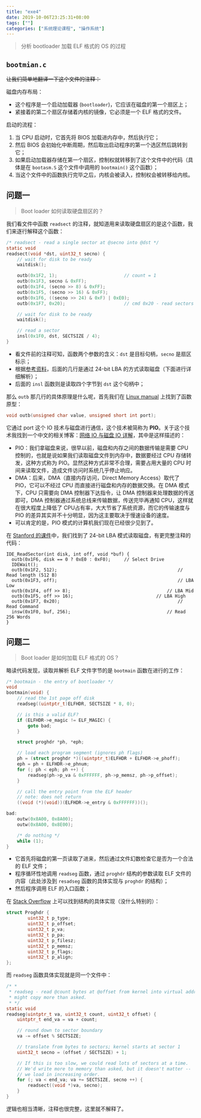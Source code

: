 ```yaml
---
title: "exe4"
date: 2019-10-06T23:25:31+08:00
tags: [""]
categories: ["系统理论课程", "操作系统"]
---
```



> 分析 bootloader 加载 ELF 格式的 OS 的过程

## `bootmian.c`

~~让我们简单地翻译一下这个文件的注释：~~

磁盘内存布局：

- 这个程序是一个启动加载器 (`bootloader`)，它应该在磁盘的第一个扇区上；
- 紧接着的第二个扇区存储着内核的镜像，它必须是一个 ELF 格式的文件。

启动的流程：

1. 当 CPU 启动时，它首先将 BIOS 加载进内存中，然后执行它；
2. 然后 BIOS 会初始化中断周期，然后取出启动程序的第一个选区然后跳转到它；
3. 如果启动加载器存储在第一个扇区，控制权就转移到了这个文件中的代码（具体是在 `bootasm.S` 这个文件中调用的 `bootmain()` 这个函数）；
4. 当这个文件中的函数执行完毕之后，内核会被读入，控制权会被转移给内核。

## 问题一

> Boot loader 如何读取硬盘扇区的？

我们看文件中函数 `readsect` 的注释，就知道用来读取硬盘扇区的是这个函数，我们来逐行解释这个函数：

```c
/* readsect - read a single sector at @secno into @dst */
static void
readsect(void *dst, uint32_t secno) {
    // wait for disk to be ready
    waitdisk();

    outb(0x1F2, 1);                         // count = 1
    outb(0x1F3, secno & 0xFF);
    outb(0x1F4, (secno >> 8) & 0xFF);
    outb(0x1F5, (secno >> 16) & 0xFF);
    outb(0x1F6, ((secno >> 24) & 0xF) | 0xE0);
    outb(0x1F7, 0x20);                      // cmd 0x20 - read sectors

    // wait for disk to be ready
    waitdisk();

    // read a sector
    insl(0x1F0, dst, SECTSIZE / 4);
}
```

- 看文件前的注释可知，函数两个参数的含义：`dst` 是目标句柄，`secno` 是扇区标示；
- 根据[参考资料](https://blog.csdn.net/henrykobe/article/details/7483530)，后面的几行是通过 24-bit LBA 的方式读取磁盘（下面进行详细解析）；
- 后面的 `insl` 函数则是读取四个字节到 `dst` 这个句柄中；

那么 `outb` 那几行的具体原理是什么呢，首先我们在 [Linux manual](http://man7.org/linux/man-pages/man2/outb.2.html) 上找到了函数原型：

```c
void outb(unsigned char value, unsigned short int port);
```

它通过 port 这个 IO 技术与磁盘进行通信，这个技术被简称为 **PIO**。关于这个技术我找到一个中文的相关博客：[网络 IO 与磁盘 IO 详解](https://www.cnblogs.com/sunsky303/p/8962628.html)，其中是这样描述的：

- PIO：我们拿磁盘来说，很早以前，磁盘和内存之间的数据传输是需要 CPU 控制的，也就是说如果我们读取磁盘文件到内存中，数据要经过 CPU 存储转发，这种方式称为 PIO。显然这种方式非常不合理，需要占用大量的 CPU 时间来读取文件，造成文件访问时系统几乎停止响应。
- DMA：后来，DMA（直接内存访问，Direct Memory Access）取代了 PIO，它可以不经过 CPU 而直接进行磁盘和内存的数据交换。在 DMA 模式下，CPU 只需要向 DMA 控制器下达指令，让 DMA 控制器来处理数据的传送即可，DMA 控制器通过系统总线来传输数据，传送完毕再通知 CPU，这样就在很大程度上降低了 CPU占有率，大大节省了系统资源，而它的传输速度与 PIO 的差异其实并不十分明显，因为这主要取决于慢速设备的速度。
- 可以肯定的是，PIO 模式的计算机我们现在已经很少见到了。

在 [Stanford 的课件](http://www.scs.stanford.edu/15wi-cs140/notes/devices.pdf)中，我们找到了 24-bit LBA 模式读取磁盘，有更完整注释的代码：

```assembly
IDE_ReadSector(int disk, int off, void *buf) {
  outb(0x1F6, disk == 0 ? 0xE0 : 0xF0); 	// Select Drive
  IDEWait();
  outb(0x1F2, 512); 											// Read length (512 B)
  outb(0x1F3, off); 											// LBA Low
  outb(0x1F4, off >> 8); 									// LBA Mid
  outb(0x1F5, off >> 16); 								// LBA High
  outb(0x1F7, 0x20); 											// Read Command
  insw(0x1F0, buf, 256); 									// Read 256 Words
}
```

## 问题二

> Boot loader 是如何加载 ELF 格式的 OS？

略读代码发现，读取并解析 ELF 文件字节的是 `bootmain` 函数在进行的工作：

```c
/* bootmain - the entry of bootloader */
void
bootmain(void) {
    // read the 1st page off disk
    readseg((uintptr_t)ELFHDR, SECTSIZE * 8, 0);

    // is this a valid ELF?
    if (ELFHDR->e_magic != ELF_MAGIC) {
        goto bad;
    }

    struct proghdr *ph, *eph;

    // load each program segment (ignores ph flags)
    ph = (struct proghdr *)((uintptr_t)ELFHDR + ELFHDR->e_phoff);
    eph = ph + ELFHDR->e_phnum;
    for (; ph < eph; ph ++) {
        readseg(ph->p_va & 0xFFFFFF, ph->p_memsz, ph->p_offset);
    }

    // call the entry point from the ELF header
    // note: does not return
    ((void (*)(void))(ELFHDR->e_entry & 0xFFFFFF))();

bad:
    outw(0x8A00, 0x8A00);
    outw(0x8A00, 0x8E00);

    /* do nothing */
    while (1);
}
```

- 它首先将磁盘的第一页读取了进来，然后通过文件幻数检查它是否为一个合法的 ELF 文件；
- 程序循环性地调用 `readseg` 函数，通过 `proghdr` 结构的参数读取 ELF 文件的内容（此处涉及到 `resadseg` 函数的具体实现与 `proghdr` 的结构）；
- 然后程序调用 ELF 的入口函数；

在 [Stack Overflow](https://stackoverflow.com/questions/29320615/reading-the-program-header-contents-of-an-elf-file) 上可以找到结构的具体实现（没什么特别的）：

```c
struct Proghdr {
        uint32_t p_type;
        uint32_t p_offset;
        uint32_t p_va;
        uint32_t p_pa;
        uint32_t p_filesz;
        uint32_t p_memsz;
        uint32_t p_flags; 
        uint32_t p_align;
};
```

而 `readseg` 函数具体实现就是同一个文件中：

```c
/* *
 * readseg - read @count bytes at @offset from kernel into virtual address @va,
 * might copy more than asked.
 * */
static void
readseg(uintptr_t va, uint32_t count, uint32_t offset) {
    uintptr_t end_va = va + count;

    // round down to sector boundary
    va -= offset % SECTSIZE;

    // translate from bytes to sectors; kernel starts at sector 1
    uint32_t secno = (offset / SECTSIZE) + 1;

    // If this is too slow, we could read lots of sectors at a time.
    // We'd write more to memory than asked, but it doesn't matter --
    // we load in increasing order.
    for (; va < end_va; va += SECTSIZE, secno ++) {
        readsect((void *)va, secno);
    }
}
```

逻辑也相当清晰，注释也很完整，这里就不解释了。
